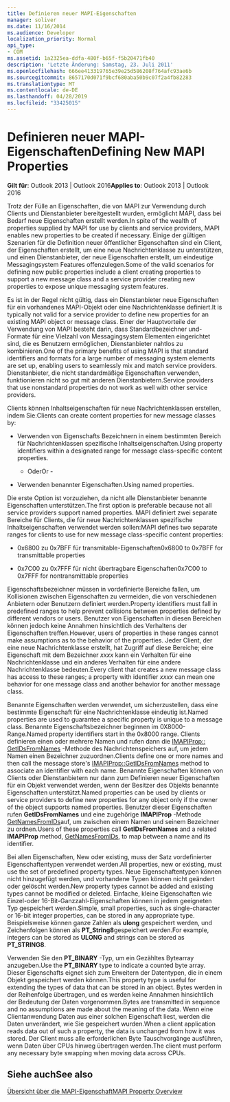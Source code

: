 ```yaml
---
title: Definieren neuer MAPI-Eigenschaften
manager: soliver
ms.date: 11/16/2014
ms.audience: Developer
localization_priority: Normal
api_type:
- COM
ms.assetid: 1a2325ea-ddfa-480f-b65f-f5b20471fb40
description: 'Letzte Änderung: Samstag, 23. Juli 2011'
ms.openlocfilehash: 666ee413319765e39e25d586208f764afc93ae6b
ms.sourcegitcommit: 8657170d071f9bcf680aba50b9c07f2a4fb82283
ms.translationtype: MT
ms.contentlocale: de-DE
ms.lasthandoff: 04/28/2019
ms.locfileid: "33425015"
---
```

# <a name="defining-new-mapi-properties"></a><span data-ttu-id="d2423-103">Definieren neuer MAPI-Eigenschaften</span><span class="sxs-lookup"><span data-stu-id="d2423-103">Defining New MAPI Properties</span></span>

  
  
<span data-ttu-id="d2423-104">**Gilt für**: Outlook 2013 | Outlook 2016</span><span class="sxs-lookup"><span data-stu-id="d2423-104">**Applies to**: Outlook 2013 | Outlook 2016</span></span> 
  
<span data-ttu-id="d2423-105">Trotz der Fülle an Eigenschaften, die von MAPI zur Verwendung durch Clients und Dienstanbieter bereitgestellt wurden, ermöglicht MAPI, dass bei Bedarf neue Eigenschaften erstellt werden.</span><span class="sxs-lookup"><span data-stu-id="d2423-105">In spite of the wealth of properties supplied by MAPI for use by clients and service providers, MAPI enables new properties to be created if necessary.</span></span> <span data-ttu-id="d2423-106">Einige der gültigen Szenarien für die Definition neuer öffentlicher Eigenschaften sind ein Client, der Eigenschaften erstellt, um eine neue Nachrichtenklasse zu unterstützen, und einen Dienstanbieter, der neue Eigenschaften erstellt, um eindeutige Messagingsystem Features offenzulegen.</span><span class="sxs-lookup"><span data-stu-id="d2423-106">Some of the valid scenarios for defining new public properties include a client creating properties to support a new message class and a service provider creating new properties to expose unique messaging system features.</span></span>
  
<span data-ttu-id="d2423-107">Es ist in der Regel nicht gültig, dass ein Dienstanbieter neue Eigenschaften für ein vorhandenes MAPI-Objekt oder eine Nachrichtenklasse definiert.</span><span class="sxs-lookup"><span data-stu-id="d2423-107">It is typically not valid for a service provider to define new properties for an existing MAPI object or message class.</span></span> <span data-ttu-id="d2423-108">Einer der Hauptvorteile der Verwendung von MAPI besteht darin, dass Standardbezeichner und-Formate für eine Vielzahl von Messagingsystem Elementen eingerichtet sind, die es Benutzern ermöglichen, Dienstanbieter nahtlos zu kombinieren.</span><span class="sxs-lookup"><span data-stu-id="d2423-108">One of the primary benefits of using MAPI is that standard identifiers and formats for a large number of messaging system elements are set up, enabling users to seamlessly mix and match service providers.</span></span> <span data-ttu-id="d2423-109">Dienstanbieter, die nicht standardmäßige Eigenschaften verwenden, funktionieren nicht so gut mit anderen Dienstanbietern.</span><span class="sxs-lookup"><span data-stu-id="d2423-109">Service providers that use nonstandard properties do not work as well with other service providers.</span></span> 
  
<span data-ttu-id="d2423-110">Clients können Inhaltseigenschaften für neue Nachrichtenklassen erstellen, indem Sie:</span><span class="sxs-lookup"><span data-stu-id="d2423-110">Clients can create content properties for new message classes by:</span></span>
  
- <span data-ttu-id="d2423-111">Verwenden von Eigenschafts Bezeichnern in einem bestimmten Bereich für Nachrichtenklassen spezifische Inhaltseigenschaften.</span><span class="sxs-lookup"><span data-stu-id="d2423-111">Using property identifiers within a designated range for message class-specific content properties.</span></span>
    
    - <span data-ttu-id="d2423-112">Oder</span><span class="sxs-lookup"><span data-stu-id="d2423-112">Or -</span></span>
    
- <span data-ttu-id="d2423-113">Verwenden benannter Eigenschaften.</span><span class="sxs-lookup"><span data-stu-id="d2423-113">Using named properties.</span></span> 
    
<span data-ttu-id="d2423-114">Die erste Option ist vorzuziehen, da nicht alle Dienstanbieter benannte Eigenschaften unterstützen.</span><span class="sxs-lookup"><span data-stu-id="d2423-114">The first option is preferable because not all service providers support named properties.</span></span> <span data-ttu-id="d2423-115">MAPI definiert zwei separate Bereiche für Clients, die für neue Nachrichtenklassen spezifische Inhaltseigenschaften verwendet werden sollen:</span><span class="sxs-lookup"><span data-stu-id="d2423-115">MAPI defines two separate ranges for clients to use for new message class-specific content properties:</span></span>
  
- <span data-ttu-id="d2423-116">0x6800 zu 0x7BFF für transmitable-Eigenschaften</span><span class="sxs-lookup"><span data-stu-id="d2423-116">0x6800 to 0x7BFF for transmittable properties</span></span>
    
- <span data-ttu-id="d2423-117">0x7C00 zu 0x7FFF für nicht übertragbare Eigenschaften</span><span class="sxs-lookup"><span data-stu-id="d2423-117">0x7C00 to 0x7FFF for nontransmittable properties</span></span>
    
<span data-ttu-id="d2423-118">Eigenschaftsbezeichner müssen in vordefinierte Bereiche fallen, um Kollisionen zwischen Eigenschaften zu vermeiden, die von verschiedenen Anbietern oder Benutzern definiert werden.</span><span class="sxs-lookup"><span data-stu-id="d2423-118">Property identifiers must fall in predefined ranges to help prevent collisions between properties defined by different vendors or users.</span></span> <span data-ttu-id="d2423-119">Benutzer von Eigenschaften in diesen Bereichen können jedoch keine Annahmen hinsichtlich des Verhaltens der Eigenschaften treffen.</span><span class="sxs-lookup"><span data-stu-id="d2423-119">However, users of properties in these ranges cannot make assumptions as to the behavior of the properties.</span></span> <span data-ttu-id="d2423-120">Jeder Client, der eine neue Nachrichtenklasse erstellt, hat Zugriff auf diese Bereiche; eine Eigenschaft mit dem Bezeichner _xxxx_ kann ein Verhalten für eine Nachrichtenklasse und ein anderes Verhalten für eine andere Nachrichtenklasse bedeuten.</span><span class="sxs-lookup"><span data-stu-id="d2423-120">Every client that creates a new message class has access to these ranges; a property with identifier  _xxxx_ can mean one behavior for one message class and another behavior for another message class.</span></span> 
  
<span data-ttu-id="d2423-121">Benannte Eigenschaften werden verwendet, um sicherzustellen, dass eine bestimmte Eigenschaft für eine Nachrichtenklasse eindeutig ist.</span><span class="sxs-lookup"><span data-stu-id="d2423-121">Named properties are used to guarantee a specific property is unique to a message class.</span></span> <span data-ttu-id="d2423-122">Benannte Eigenschaftsbezeichner beginnen im 0X8000-Range.</span><span class="sxs-lookup"><span data-stu-id="d2423-122">Named property identifiers start in the 0x8000 range.</span></span> <span data-ttu-id="d2423-123">Clients definieren einen oder mehrere Namen und rufen dann die [IMAPIProp:: GetIDsFromNames](imapiprop-getidsfromnames.md) -Methode des Nachrichtenspeichers auf, um jedem Namen einen Bezeichner zuzuordnen.</span><span class="sxs-lookup"><span data-stu-id="d2423-123">Clients define one or more names and then call the message store's [IMAPIProp::GetIDsFromNames](imapiprop-getidsfromnames.md) method to associate an identifier with each name.</span></span> <span data-ttu-id="d2423-124">Benannte Eigenschaften können von Clients oder Dienstanbietern nur dann zum Definieren neuer Eigenschaften für ein Objekt verwendet werden, wenn der Besitzer des Objekts benannte Eigenschaften unterstützt.</span><span class="sxs-lookup"><span data-stu-id="d2423-124">Named properties can be used by clients or service providers to define new properties for any object only if the owner of the object supports named properties.</span></span> <span data-ttu-id="d2423-125">Benutzer dieser Eigenschaften rufen **GetIDsFromNames** und eine zugehörige **IMAPIProp** -Methode [GetNamesFromIDs](imapiprop-getnamesfromids.md)auf, um zwischen einem Namen und seinem Bezeichner zu ordnen.</span><span class="sxs-lookup"><span data-stu-id="d2423-125">Users of these properties call **GetIDsFromNames** and a related **IMAPIProp** method, [GetNamesFromIDs](imapiprop-getnamesfromids.md), to map between a name and its identifier.</span></span>
  
<span data-ttu-id="d2423-126">Bei allen Eigenschaften, New oder existing, muss der Satz vordefinierter Eigenschaftentypen verwendet werden.</span><span class="sxs-lookup"><span data-stu-id="d2423-126">All properties, new or existing, must use the set of predefined property types.</span></span> <span data-ttu-id="d2423-127">Neue Eigenschaftentypen können nicht hinzugefügt werden, und vorhandene Typen können nicht geändert oder gelöscht werden.</span><span class="sxs-lookup"><span data-stu-id="d2423-127">New property types cannot be added and existing types cannot be modified or deleted.</span></span> <span data-ttu-id="d2423-128">Einfache, kleine Eigenschaften wie Einzel-oder 16-Bit-Ganzzahl-Eigenschaften können in jedem geeigneten Typ gespeichert werden.</span><span class="sxs-lookup"><span data-stu-id="d2423-128">Simple, small properties, such as single-character or 16-bit integer properties, can be stored in any appropriate type.</span></span> <span data-ttu-id="d2423-129">Beispielsweise können ganze Zahlen als **ulong** gespeichert werden, und Zeichenfolgen können als **PT_String8**gespeichert werden.</span><span class="sxs-lookup"><span data-stu-id="d2423-129">For example, integers can be stored as **ULONG** and strings can be stored as **PT_STRING8**.</span></span> 
  
<span data-ttu-id="d2423-130">Verwenden Sie den **PT_BINARY** -Typ, um ein Gezähltes Bytearray anzugeben.</span><span class="sxs-lookup"><span data-stu-id="d2423-130">Use the **PT_BINARY** type to indicate a counted byte array.</span></span> <span data-ttu-id="d2423-131">Dieser Eigenschafts eignet sich zum Erweitern der Datentypen, die in einem Objekt gespeichert werden können.</span><span class="sxs-lookup"><span data-stu-id="d2423-131">This property type is useful for extending the types of data that can be stored in an object.</span></span> <span data-ttu-id="d2423-132">Bytes werden in der Reihenfolge übertragen, und es werden keine Annahmen hinsichtlich der Bedeutung der Daten vorgenommen.</span><span class="sxs-lookup"><span data-stu-id="d2423-132">Bytes are transmitted in sequence and no assumptions are made about the meaning of the data.</span></span> <span data-ttu-id="d2423-133">Wenn eine Clientanwendung Daten aus einer solchen Eigenschaft liest, werden die Daten unverändert, wie Sie gespeichert wurden.</span><span class="sxs-lookup"><span data-stu-id="d2423-133">When a client application reads data out of such a property, the data is unchanged from how it was stored.</span></span> <span data-ttu-id="d2423-134">Der Client muss alle erforderlichen Byte Tauschvorgänge ausführen, wenn Daten über CPUs hinweg übertragen werden.</span><span class="sxs-lookup"><span data-stu-id="d2423-134">The client must perform any necessary byte swapping when moving data across CPUs.</span></span> 
  
## <a name="see-also"></a><span data-ttu-id="d2423-135">Siehe auch</span><span class="sxs-lookup"><span data-stu-id="d2423-135">See also</span></span>



[<span data-ttu-id="d2423-136">Übersicht über die MAPI-Eigenschaft</span><span class="sxs-lookup"><span data-stu-id="d2423-136">MAPI Property Overview</span></span>](mapi-property-overview.md)

